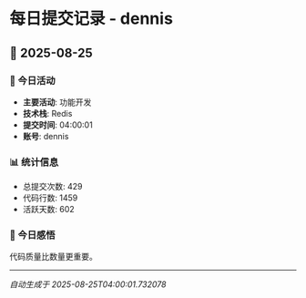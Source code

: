 # 每日提交记录 - dennis

## 📅 2025-08-25

### 🎯 今日活动
- **主要活动**: 功能开发
- **技术栈**: Redis
- **提交时间**: 04:00:01
- **账号**: dennis

### 📊 统计信息
- 总提交次数: 429
- 代码行数: 1459
- 活跃天数: 602

### 💭 今日感悟
代码质量比数量更重要。

---
*自动生成于 2025-08-25T04:00:01.732078*
